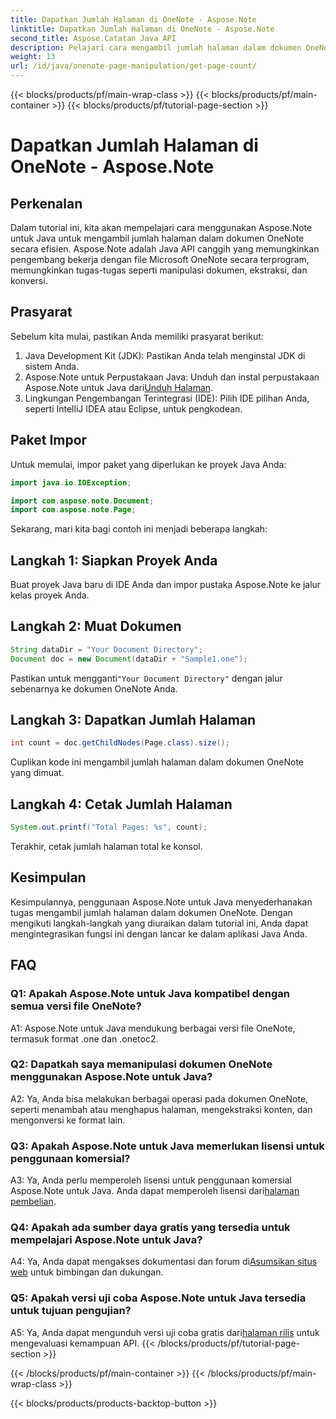 ```yaml
---
title: Dapatkan Jumlah Halaman di OneNote - Aspose.Note
linktitle: Dapatkan Jumlah Halaman di OneNote - Aspose.Note
second_title: Aspose.Catatan Java API
description: Pelajari cara mengambil jumlah halaman dalam dokumen OneNote menggunakan Aspose.Note untuk Java. Tutorial langkah demi langkah ini memandu Anda melalui proses dengan mudah.
weight: 13
url: /id/java/onenote-page-manipulation/get-page-count/
---
```


{{< blocks/products/pf/main-wrap-class >}}
{{< blocks/products/pf/main-container >}}
{{< blocks/products/pf/tutorial-page-section >}}

# Dapatkan Jumlah Halaman di OneNote - Aspose.Note

## Perkenalan

Dalam tutorial ini, kita akan mempelajari cara menggunakan Aspose.Note untuk Java untuk mengambil jumlah halaman dalam dokumen OneNote secara efisien. Aspose.Note adalah Java API canggih yang memungkinkan pengembang bekerja dengan file Microsoft OneNote secara terprogram, memungkinkan tugas-tugas seperti manipulasi dokumen, ekstraksi, dan konversi.

## Prasyarat

Sebelum kita mulai, pastikan Anda memiliki prasyarat berikut:

1. Java Development Kit (JDK): Pastikan Anda telah menginstal JDK di sistem Anda.
2.  Aspose.Note untuk Perpustakaan Java: Unduh dan instal perpustakaan Aspose.Note untuk Java dari[Unduh Halaman](https://releases.aspose.com/note/java/).
3. Lingkungan Pengembangan Terintegrasi (IDE): Pilih IDE pilihan Anda, seperti IntelliJ IDEA atau Eclipse, untuk pengkodean.

## Paket Impor

Untuk memulai, impor paket yang diperlukan ke proyek Java Anda:

```java
import java.io.IOException;

import com.aspose.note.Document;
import com.aspose.note.Page;
```

Sekarang, mari kita bagi contoh ini menjadi beberapa langkah:

## Langkah 1: Siapkan Proyek Anda

Buat proyek Java baru di IDE Anda dan impor pustaka Aspose.Note ke jalur kelas proyek Anda.

## Langkah 2: Muat Dokumen

```java
String dataDir = "Your Document Directory";
Document doc = new Document(dataDir + "Sample1.one");
```

 Pastikan untuk mengganti`"Your Document Directory"` dengan jalur sebenarnya ke dokumen OneNote Anda.

## Langkah 3: Dapatkan Jumlah Halaman

```java
int count = doc.getChildNodes(Page.class).size();
```

Cuplikan kode ini mengambil jumlah halaman dalam dokumen OneNote yang dimuat.

## Langkah 4: Cetak Jumlah Halaman

```java
System.out.printf("Total Pages: %s", count);
```

Terakhir, cetak jumlah halaman total ke konsol.

## Kesimpulan

Kesimpulannya, penggunaan Aspose.Note untuk Java menyederhanakan tugas mengambil jumlah halaman dalam dokumen OneNote. Dengan mengikuti langkah-langkah yang diuraikan dalam tutorial ini, Anda dapat mengintegrasikan fungsi ini dengan lancar ke dalam aplikasi Java Anda.

## FAQ

### Q1: Apakah Aspose.Note untuk Java kompatibel dengan semua versi file OneNote?

A1: Aspose.Note untuk Java mendukung berbagai versi file OneNote, termasuk format .one dan .onetoc2.

### Q2: Dapatkah saya memanipulasi dokumen OneNote menggunakan Aspose.Note untuk Java?

A2: Ya, Anda bisa melakukan berbagai operasi pada dokumen OneNote, seperti menambah atau menghapus halaman, mengekstraksi konten, dan mengonversi ke format lain.

### Q3: Apakah Aspose.Note untuk Java memerlukan lisensi untuk penggunaan komersial?

 A3: Ya, Anda perlu memperoleh lisensi untuk penggunaan komersial Aspose.Note untuk Java. Anda dapat memperoleh lisensi dari[halaman pembelian](https://purchase.aspose.com/buy).

### Q4: Apakah ada sumber daya gratis yang tersedia untuk mempelajari Aspose.Note untuk Java?

A4: Ya, Anda dapat mengakses dokumentasi dan forum di[Asumsikan situs web](https://reference.aspose.com/note/java/) untuk bimbingan dan dukungan.

### Q5: Apakah versi uji coba Aspose.Note untuk Java tersedia untuk tujuan pengujian?

 A5: Ya, Anda dapat mengunduh versi uji coba gratis dari[halaman rilis](https://releases.aspose.com/) untuk mengevaluasi kemampuan API.
{{< /blocks/products/pf/tutorial-page-section >}}

{{< /blocks/products/pf/main-container >}}
{{< /blocks/products/pf/main-wrap-class >}}

{{< blocks/products/products-backtop-button >}}
